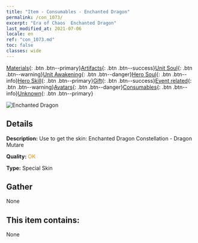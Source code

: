 ```yaml
---
title: "Item - Consumables - Enchanted Dragon"
permalink: /con_1073/
excerpt: "Era of Chaos  Enchanted Dragon"
last_modified_at: 2021-07-06
locale: en
ref: "con_1073.md"
toc: false
classes: wide
---
```

 [Materials](/Items/){: .btn .btn--primary}[Artifacts](/Items/Artifacts/){: .btn .btn--success}[Unit Soul](/Items/UnitSoul/){: .btn .btn--warning}[Unit Awakening](/Items/UnitAwakening/){: .btn .btn--danger}[Hero Soul](/Items/HeroSoul/){: .btn .btn--info}[Hero Skill](/Items/HeroSkill/){: .btn .btn--primary}[Gift](/Items/Gift/){: .btn .btn--success}[Event related](/Items/Events/){: .btn .btn--warning}[Avatars](/Items/Avatars/){: .btn .btn--danger}[Consumables](/Items/Consumables/){: .btn .btn--info}[Unknown](/Items/Unknown/){: .btn .btn--primary}

 ![Enchanted Dragon](/images/h/h_MutareDrake3.jpg)

## Details
 **Description:** Use to get the skin: Enchanted Dragon Constellation - Dragon Mutare

 **Quality:** <span style="color: #FF8C00">OK</span>

 **Type:** Special Skin

## Gather

  None

## This item contains:

  None

